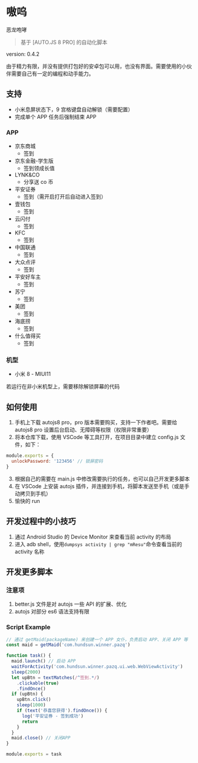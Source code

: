 # 嗷呜

恶龙咆哮

> 基于 [AUTO.JS 8 PRO] 的自动化脚本

version: 0.4.2

由于精力有限，并没有提供打包好的安卓包可以用，也没有界面。需要使用的小伙伴需要自己有一定的编程和动手能力。

## 支持

- 小米息屏状态下，9 宫格键盘自动解锁（需要配置）
- 完成单个 APP 任务后强制结束 APP

### APP

- 京东商城
  - 签到
- 京东金融-学生版
  - 签到领成长值
- LYNK&CO
  - 分享送 co 币
- 平安证券
  - 签到（需开启打开后自动进入签到）
- 壹钱包
  - 签到
- 云闪付
  - 签到
- KFC
  - 签到
- 中国联通
  - 签到
- 大众点评
  - 签到
- 平安好车主
  - 签到
- 苏宁
  - 签到
- 美团
  - 签到
- 海底捞
  - 签到
- 什么值得买
  - 签到

### 机型

- 小米 8 - MIUI11

若运行在非小米机型上，需要移除解锁屏幕的代码

## 如何使用

1. 手机上下载 autojs8 pro，pro 版本需要购买，支持一下作者吧。需要给 autojs8 pro 设置后台启动、无障碍等权限（权限非常重要）
2. 将本仓库下载，使用 VSCode 等工具打开，在项目目录中建立 config.js 文件，如下：

```javascript
module.exports = {
  unlockPassword: '123456' // 锁屏密码
}
```

3. 根据自己的需要在 main.js 中修改需要执行的任务，也可以自己开发更多脚本
4. 在 VSCode 上安装 autojs 插件，并连接到手机，将脚本发送至手机（或是手动拷贝到手机）
5. 愉快的 run

## 开发过程中的小技巧

1. 通过 Android Studio 的 Device Monitor 来查看当前 activity 的布局
2. 进入 adb shell，使用`dumpsys activity | grep "mResu"`命令查看当前的 activity 名称

## 开发更多脚本

### 注意项

1. better.js 文件是对 autojs 一些 API 的扩展、优化
2. autojs 对部分 es6 语法支持有限

### Script Example

```javascript
// 通过 getMaid(packageName) 来创建一个 APP 女仆，负责启动 APP、关闭 APP 等
const maid = getMaid('com.hundsun.winner.pazq')

function task() {
  maid.launch() // 启动 APP
  waitForActivity('com.hundsun.winner.pazq.ui.web.WebViewActivity')
  sleep(2000)
  let upBtn = textMatches(/^签到.*/)
    .clickable(true)
    .findOnce()
  if (upBtn) {
    upBtn.click()
    sleep(1000)
    if (text('恭喜您获得').findOnce()) {
      log('平安证券 - 签到成功')
      return
    }
  }
  maid.close() // 关闭APP
}

module.exports = task
```
